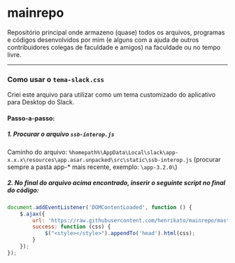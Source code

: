 # mainrepo

Repositório principal onde armazeno (quase) todos os arquivos, programas e códigos desenvolvidos por mim (e alguns com a ajuda de outros contribuidores colegas de faculdade e amigos) na faculdade ou no tempo livre.

------------------------------------------------------------------------------------------------------------------------------------------
### Como usar o `tema-slack.css`
Criei este arquivo para utilizar como um tema customizado do aplicativo para Desktop do Slack.
#### Passo-a-passo:
##### 1. Procurar o arquivo `ssb-interop.js`
   Caminho do arquivo: `%homepath%\AppData\Local\slack\app-x.x.x\resources\app.asar.unpacked\src\static\ssb-interop.js`
   (procurar sempre a pasta app-* mais recente, exemplo: `\app-3.2.0\`)

##### 2. No final do arquivo acima encontrado, inserir o seguinte script no final do código:
```javascript
document.addEventListener('DOMContentLoaded', function () {
    $.ajax({
        url: 'https://raw.githubusercontent.com/henrikato/mainrepo/master/tema-slack.css',
        success: function (css) {
            $("<style></style>").appendTo('head').html(css);
        }
    });
});
```
 
